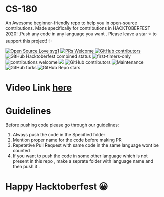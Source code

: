 # CS-180
An Awesome beginner-friendly repo to help you in open-source contributions. Made specifically for contributions in HACKTOBERFEST 2020! .Push any code in any language you want . Please leave a star ⭐ to support this project! ✨

[![Open Source Love svg1](https://badges.frapsoft.com/os/v1/open-source.svg?v=103)](https://github.com/ellerbrock/open-source-badges/) [![PRs Welcome](https://img.shields.io/badge/PRs-welcome-brightgreen.svg?style=flat-square)](http://makeapullrequest.com) [![GitHub contributors](https://img.shields.io/github/contributors/Naereen/StrapDown.js.svg)](https://GitHub.com/Naereen/StrapDown.js/graphs/contributors/) ![GitHub Hacktoberfest combined status](https://img.shields.io/github/hacktoberfest/2020/SamFisher18/CS-180) ![first-timers-only](https://img.shields.io/badge/first--timers--only-friendly-yellow.svg?style=flat)![contributions welcome](https://img.shields.io/static/v1.svg?label=Contributions&message=Welcome&color=0059b3&style=flat-square) ![](https://img.shields.io/github/repo-size/SamFisher18/CS-180.svg?label=Repo%20size&style=flat-square)&nbsp;![GitHub contributors](https://img.shields.io/github/contributors-anon/SamFisher18/CS-180) ![Maintenance](https://img.shields.io/maintenance/yes/2020)![GitHub forks](https://img.shields.io/github/forks/SamFisher18/CS-180?style=social) ![GitHub Repo stars](https://img.shields.io/github/stars/SamFisher18/CS-180?style=social) 
</p>

# Video Link [here](https://www.youtube.com/watch?v=8xjmCsdgUhE)

# Guidelines
Before pushing code please go through our guidelines:
1. Always push the code in the Specified folder
2. Mention proper name for the code before making PR
3. Repetetive Pull Request with same code in the same language wont be counted
4. If you want to push the code in some other language  which is not present in this repo , make a seprate folder with language name and then push it . 

# Happy Hacktoberfest 😀
